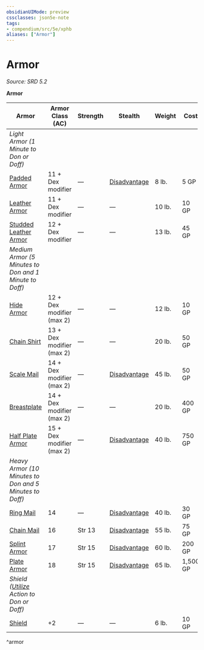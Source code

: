 ```yaml
---
obsidianUIMode: preview
cssclasses: json5e-note
tags:
- compendium/src/5e/xphb
aliases: ["Armor"]
---
```

# Armor
*Source: SRD 5.2* 

**Armor**

| Armor | Armor Class (AC) | Strength | Stealth | Weight | Cost |
|-------|------------------|----------|---------|--------|------|
| *Light Armor (1 Minute to Don or Doff)* |
| [Padded Armor](padded-armor-xphb.md) | 11 + Dex modifier | — | [Disadvantage](disadvantage-xphb.md) | 8 lb. | 5 GP |
| [Leather Armor](leather-armor-xphb.md) | 11 + Dex modifier | — | — | 10 lb. | 10 GP |
| [Studded Leather Armor](studded-leather-armor-xphb.md) | 12 + Dex modifier | — | — | 13 lb. | 45 GP |
| *Medium Armor (5 Minutes to Don and 1 Minute to Doff)* |
| [Hide Armor](hide-armor-xphb.md) | 12 + Dex modifier (max 2) | — | — | 12 lb. | 10 GP |
| [Chain Shirt](chain-shirt-xphb.md) | 13 + Dex modifier (max 2) | — | — | 20 lb. | 50 GP |
| [Scale Mail](scale-mail-xphb.md) | 14 + Dex modifier (max 2) | — | [Disadvantage](disadvantage-xphb.md) | 45 lb. | 50 GP |
| [Breastplate](breastplate-xphb.md) | 14 + Dex modifier (max 2) | — | — | 20 lb. | 400 GP |
| [Half Plate Armor](half-plate-armor-xphb.md) | 15 + Dex modifier (max 2) | — | [Disadvantage](disadvantage-xphb.md) | 40 lb. | 750 GP |
| *Heavy Armor (10 Minutes to Don and 5 Minutes to Doff)* |
| [Ring Mail](ring-mail-xphb.md) | 14 | — | [Disadvantage](disadvantage-xphb.md) | 40 lb. | 30 GP |
| [Chain Mail](chain-mail-xphb.md) | 16 | Str 13 | [Disadvantage](disadvantage-xphb.md) | 55 lb. | 75 GP |
| [Splint Armor](splint-armor-xphb.md) | 17 | Str 15 | [Disadvantage](disadvantage-xphb.md) | 60 lb. | 200 GP |
| [Plate Armor](plate-armor-xphb.md) | 18 | Str 15 | [Disadvantage](disadvantage-xphb.md) | 65 lb. | 1,500 GP |
| *Shield ([Utilize](actions.md#Utilize) Action to Don or Doff)* |
| [Shield](shield-xphb.md) | +2 | — | — | 6 lb. | 10 GP |
^armor